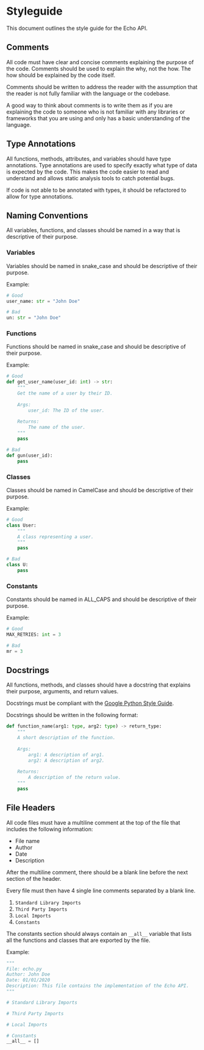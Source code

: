 # Styleguide 

This document outlines the style guide for the Echo API.

## Comments

All code must have clear and concise comments explaining the purpose of the code. Comments should be used to explain 
the why, not the how. The how should be explained by the code itself.

Comments should be written to address the reader with the assumption that the reader is not fully familiar with the 
language or the codebase. 

A good way to think about comments is to write them as if you are explaining the code to someone who is not familiar 
with any libraries or frameworks that you are using and only has a basic understanding of the language.

## Type Annotations

All functions, methods, attributes, and variables should have type annotations. Type annotations are used to specify
exactly what type of data is expected by the code. This makes the code easier to read and understand and allows 
static analysis tools to catch potential bugs.

If code is not able to be annotated with types, it should be refactored to allow for type annotations.

## Naming Conventions

All variables, functions, and classes should be named in a way that is descriptive of their purpose.

### Variables

Variables should be named in snake_case and should be descriptive of their purpose.

Example:

```python
# Good
user_name: str = "John Doe"

# Bad
un: str = "John Doe"
```

### Functions

Functions should be named in snake_case and should be descriptive of their purpose.

Example:

```python
# Good
def get_user_name(user_id: int) -> str:
    """
    Get the name of a user by their ID.
    
    Args:
        user_id: The ID of the user.
        
    Returns:
        The name of the user.
    """
    pass

# Bad
def gun(user_id):
    pass
```

### Classes

Classes should be named in CamelCase and should be descriptive of their purpose.

Example:

```python
# Good
class User:
    """
    A class representing a user.
    """
    pass

# Bad
class U:
    pass
```

### Constants

Constants should be named in ALL_CAPS and should be descriptive of their purpose.

Example:

```python
# Good
MAX_RETRIES: int = 3

# Bad
mr = 3
```

## Docstrings

All functions, methods, and classes should have a docstring that explains their purpose, arguments, and return values.

Docstrings must be compliant with the [Google Python Style Guide](https://google.github.io/styleguide/pyguide.html#38-comments-and-docstrings).

Docstrings should be written in the following format:

```python
def function_name(arg1: type, arg2: type) -> return_type:
    """
    A short description of the function.
    
    Args:
        arg1: A description of arg1.
        arg2: A description of arg2.
        
    Returns:
        A description of the return value.
    """
    pass
```

## File Headers

All code files must have a multiline comment at the top of the file that includes the following information:

- File name
- Author
- Date
- Description

After the multiline comment, there should be a blank line before the next section of the header.

Every file must then have 4 single line comments separated by a blank line.

1. `Standard Library Imports`
2. `Third Party Imports`
3. `Local Imports`
4. `Constants`

The constants section should always contain an `__all__` variable that lists all the functions and classes that are exported by the file.

Example:

```python
"""
File: echo.py
Author: John Doe
Date: 01/01/2020
Description: This file contains the implementation of the Echo API.
"""

# Standard Library Imports

# Third Party Imports

# Local Imports

# Constants
__all__ = []
```

